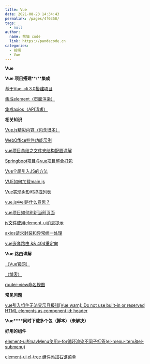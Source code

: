 ```yaml
---
title: Vue
date: 2021-08-23 14:34:43
permalink: /pages/4f0350/
tags: 
  - null
author: 
  name: 熊猫 code
  link: https://pandacode.cn
categories: 
  - 前端
  - Vue
---
```


**Vue**

**Vue** **项目搭建****/****集成**

[基于Vue cli 3.0搭建项目](https://juejin.im/post/6844903845739364365)

[集成element（页面渲染）](https://segmentfault.com/a/1190000013219163)

[集成axios（API请求）](https://zhuanlan.zhihu.com/p/33306394)

**相关知识**

[Vue.js精彩内容（包含很多）](#rich-text-editing)

[WebOffice控件功能示例](http://www.officectrl.com/weboffice_demo.html)

[vue项目总结之文件夹结构配置详解](https://www.jb51.net/article/130508.htm)

[Springboot项目与vue项目整合打包](https://www.cnblogs.com/kevinZhu/p/9931317.html)

[Vue全局引入JS的方法](https://blog.csdn.net/sqlquan/article/details/95214944?utm_medium=distribute.pc_aggpage_search_result.none-task-blog-2~all~first_rank_v2~rank_v25-1-95214944.nonecase&utm_term=vue%E5%A6%82%E4%BD%95%E5%85%A8%E5%B1%80%E5%BC%95%E7%94%A8js&spm=1000.2123.3001.4430)

[VUE如何加载main.js](https://blog.csdn.net/m0_37617778/article/details/86325402)

[Vue实现树形可拖拽列表](https://juejin.im/post/6844903695591686152)

[vue.js中el是什么意思？](https://www.html.cn/qa/vue-js/17129.html)

[vue项目如何刷新当前页面](https://blog.csdn.net/qq_16772725/article/details/80467492)

[js文件使用element-ui消息提示](https://blog.csdn.net/weixin_45817240/article/details/103806668)

[axios请求封装和异常统一处理](https://blog.csdn.net/u012702547/article/details/79066107)

[vue嵌套路由 && 404重定向](https://www.cnblogs.com/zhuzhenwei918/p/6918242.html)

**Vue** **路由详解**

[（Vue官网）](https://router.vuejs.org/zh/guide/essentials/dynamic-matching.html)

[（博客）](https://www.cnblogs.com/wisewrong/p/6277262.html)

[router-view命名视图](https://router.vuejs.org/zh/guide/essentials/named-views.html)

**常见问题**

[vue引入组件无法显示且报错\[Vue warn\]: Do not use built-in or reserved HTML elements as component id: header](https://blog.csdn.net/qq_34645412/article/details/78846782)

**Vue****同时下载多个包（脚本）（未解决）**

**好用的组件**

[element-ui的navMenu使用v-for循环渲染不同子标签(el-menu-item和el-submenu)](https://blog.csdn.net/qq_26909801/article/details/104848869)

[element-ui el-tree 组件添加右键菜单](https://blog.csdn.net/qq_36669407/article/details/104496974)